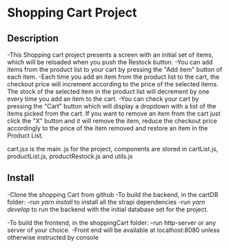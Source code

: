 # Shopping Cart Project

## Description

-This Shopping cart project presents a screen with an initial set of items, which will be reloaded when you push the Restock button.
-You can add items from the product list to your cart by pressing the "Add item" button of each item.
-Each time you add an item from the product list to the cart, the checkout price will increment according to the price of the selected items. The stock of the selected item in the product list will decrement by one every time you add an item to the cart.
-You can check your cart by pressing the "Cart" button which will display a dropdown with a list of the items picked from the cart. If you want to remove an item from the cart just click the "X" button and it will remove the item, reduce the checkout price accordingly to the price of the item removed and restore an item in the Product List.

cart.jsx is the main .js for the project, components are stored in cartList.js, productList.js, productRestock.js and utils.js

## Install

-Clone the shopping Cart from github
-To build the backend, in the cartDB folder:
    -run *yarn install* to install all the strapi dependencies
    -run *yarn develop* to run the backend with the initial database set for the project.

-To build the frontend, in the shoppingCart folder:
    -run http-server or any server of your choice.
    -Front end will be available at localhost:8080 unless otherwise instructed by console